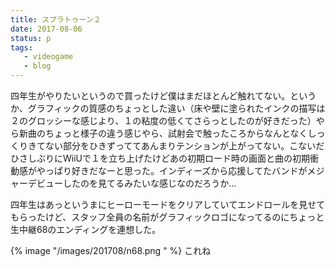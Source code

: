```yaml
---
title: スプラトゥーン２
date: 2017-08-06
status: p
tags:
   - videogame
   - blog
---
```


四年生がやりたいというので買ったけど僕はまだほとんど触れてない。というか、グラフィックの質感のちょっとした違い（床や壁に塗られたインクの描写は２のグロッシーな感じより、１の粘度の低くてさらっとしたのが好きだった）やら新曲のちょっと様子の違う感じやら、試射会で触ったころからなんとなくしっくりきてない部分をひきずっててあんまりテンションが上がってない。こないだひさしぶりにWiiUで１を立ち上げたけどあの初期ロード時の画面と曲の初期衝動感がやっぱり好きだなーと思った。インディーズから応援してたバンドがメジャーデビューしたのを見てるみたいな感じなのだろうか…

四年生はあっというまにヒーローモードをクリアしていてエンドロールを見せてもらったけど、スタッフ全員の名前がグラフィックロゴになってるのにちょっと生中継68のエンディングを連想した。

{% image "/images/201708/n68.png " %}
これね

